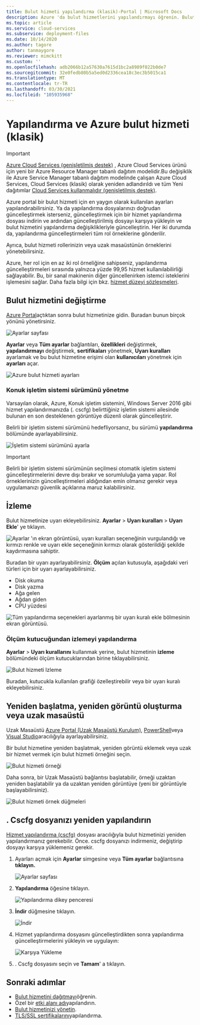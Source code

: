 ```yaml
---
title: Bulut hizmeti yapılandırma (klasik)-Portal | Microsoft Docs
description: Azure 'da bulut hizmetlerini yapılandırmayı öğrenin. Bulut hizmeti yapılandırmasını güncelleştirmeyi ve rol örneklerine uzaktan erişimi yapılandırmayı öğrenin. Bu örnekler Azure portal kullanır.
ms.topic: article
ms.service: cloud-services
ms.subservice: deployment-files
ms.date: 10/14/2020
ms.author: tagore
author: tanmaygore
ms.reviewer: mimckitt
ms.custom: ''
ms.openlocfilehash: adb2066b12a57630a7615d1bc2a8989f022b0de7
ms.sourcegitcommit: 32e0fedb80b5a5ed0d2336cea18c3ec3b5015ca1
ms.translationtype: MT
ms.contentlocale: tr-TR
ms.lasthandoff: 03/30/2021
ms.locfileid: "105935968"
---
```

# <a name="how-to-configure-and-azure-cloud-service-classic"></a>Yapılandırma ve Azure bulut hizmeti (klasik)

> [!IMPORTANT]
> [Azure Cloud Services (genişletilmiş destek)](../cloud-services-extended-support/overview.md) , Azure Cloud Services ürünü için yeni bir Azure Resource Manager tabanlı dağıtım modelidir.Bu değişiklik ile Azure Service Manager tabanlı dağıtım modelinde çalışan Azure Cloud Services, Cloud Services (klasik) olarak yeniden adlandırıldı ve tüm Yeni dağıtımlar [Cloud Services kullanmalıdır (genişletilmiş destek)](../cloud-services-extended-support/overview.md).

Azure portal bir bulut hizmeti için en yaygın olarak kullanılan ayarları yapılandırabilirsiniz. Ya da yapılandırma dosyalarınızı doğrudan güncelleştirmek isterseniz, güncelleştirmek için bir hizmet yapılandırma dosyası indirin ve ardından güncelleştirilmiş dosyayı karşıya yükleyin ve bulut hizmetini yapılandırma değişiklikleriyle güncelleştirin. Her iki durumda da, yapılandırma güncelleştirmeleri tüm rol örneklerine gönderilir.

Ayrıca, bulut hizmeti rollerinizin veya uzak masaüstünün örneklerini yönetebilirsiniz.

Azure, her rol için en az iki rol örneliğine sahipseniz, yapılandırma güncelleştirmeleri sırasında yalnızca yüzde 99,95 hizmet kullanılabilirliği sağlayabilir. Bu, bir sanal makinenin diğer güncellenirken istemci isteklerini işlemesini sağlar. Daha fazla bilgi için bkz. [hizmet düzeyi sözleşmeleri](https://azure.microsoft.com/support/legal/sla/).

## <a name="change-a-cloud-service"></a>Bulut hizmetini değiştirme

[Azure Portal](https://portal.azure.com/)açtıktan sonra bulut hizmetinize gidin. Buradan bunun birçok yönünü yönetirsiniz.

![Ayarlar sayfası](./media/cloud-services-how-to-configure-portal/cloud-service.png)

**Ayarlar** veya **Tüm ayarlar** bağlantıları, **özellikleri** değiştirmek, **yapılandırmayı** değiştirmek, **sertifikaları** yönetmek, **Uyarı kuralları** ayarlamak ve bu bulut hizmetine erişimi olan **kullanıcıları** yönetmek için **ayarları** açar.

![Azure bulut hizmeti ayarları](./media/cloud-services-how-to-configure-portal/cs-settings-blade.png)

### <a name="manage-guest-os-version"></a>Konuk işletim sistemi sürümünü yönetme

Varsayılan olarak, Azure, Konuk işletim sistemini, Windows Server 2016 gibi hizmet yapılandırmanızda (. cscfg) belirttiğiniz işletim sistemi ailesinde bulunan en son desteklenen görüntüye düzenli olarak güncelleştirir.

Belirli bir işletim sistemi sürümünü hedefliyorsanız, bu sürümü **yapılandırma** bölümünde ayarlayabilirsiniz.

![İşletim sistemi sürümünü ayarla](./media/cloud-services-how-to-configure-portal/cs-settings-config-guestosversion.png)

>[!IMPORTANT]
> Belirli bir işletim sistemi sürümünün seçilmesi otomatik işletim sistemi güncelleştirmelerini devre dışı bırakır ve sorumluluğa yama yapar. Rol örneklerinizin güncelleştirmeleri aldığından emin olmanız gerekir veya uygulamanızı güvenlik açıklarına maruz kalabilirsiniz.

## <a name="monitoring"></a>İzleme

Bulut hizmetinize uyarı ekleyebilirsiniz. **Ayarlar**  >  **Uyarı kuralları**  >  **Uyarı Ekle**' ye tıklayın.

![Ayarlar 'ın ekran görüntüsü, uyarı kuralları seçeneğinin vurgulandığı ve kırmızı renkle ve uyarı ekle seçeneğinin kırmızı olarak gösterildiği şekilde kaydırmasına sahiptir.](./media/cloud-services-how-to-configure-portal/cs-alerts.png)

Buradan bir uyarı ayarlayabilirsiniz. **Ölçüm** açılan kutusuyla, aşağıdaki veri türleri için bir uyarı ayarlayabilirsiniz.

* Disk okuma
* Disk yazma
* Ağa gelen
* Ağdan giden
* CPU yüzdesi

![Tüm yapılandırma seçenekleri ayarlanmış bir uyarı kuralı ekle bölmesinin ekran görüntüsü.](./media/cloud-services-how-to-configure-portal/cs-alert-item.png)

### <a name="configure-monitoring-from-a-metric-tile"></a>Ölçüm kutucuğundan izlemeyi yapılandırma

**Ayarlar**  >  **Uyarı kurallarını** kullanmak yerine, bulut hizmetinin **izleme** bölümündeki ölçüm kutucuklarından birine tıklayabilirsiniz.

![Bulut hizmeti Izleme](./media/cloud-services-how-to-configure-portal/cs-monitoring.png)

Buradan, kutucukla kullanılan grafiği özelleştirebilir veya bir uyarı kuralı ekleyebilirsiniz.

## <a name="reboot-reimage-or-remote-desktop"></a>Yeniden başlatma, yeniden görüntü oluşturma veya uzak masaüstü

Uzak Masaüstü [Azure Portal (Uzak Masaüstü Kurulum)](cloud-services-role-enable-remote-desktop-new-portal.md), [PowerShell](cloud-services-role-enable-remote-desktop-powershell.md)veya [Visual Studio](cloud-services-role-enable-remote-desktop-visual-studio.md)aracılığıyla ayarlayabilirsiniz.

Bir bulut hizmetine yeniden başlatmak, yeniden görüntü eklemek veya uzak bir hizmet vermek için bulut hizmeti örneğini seçin.

![Bulut hizmeti örneği](./media/cloud-services-how-to-configure-portal/cs-instance.png)

Daha sonra, bir Uzak Masaüstü bağlantısı başlatabilir, örneği uzaktan yeniden başlatabilir ya da uzaktan yeniden görüntüye (yeni bir görüntüyle başlayabilirsiniz).

![Bulut hizmeti örnek düğmeleri](./media/cloud-services-how-to-configure-portal/cs-instance-buttons.png)

## <a name="reconfigure-your-cscfg"></a>. Cscfg dosyanızı yeniden yapılandırın

[Hizmet yapılandırma (cscfg)](cloud-services-model-and-package.md#cscfg) dosyası aracılığıyla bulut hizmetinizi yeniden yapılandırmanız gerekebilir. Önce. cscfg dosyanızı indirmeniz, değiştirip dosyayı karşıya yüklemeniz gerekir.

1. Ayarları açmak için **Ayarlar** simgesine veya **Tüm ayarlar** bağlantısına **tıklayın.**

    ![Ayarlar sayfası](./media/cloud-services-how-to-configure-portal/cloud-service.png)
2. **Yapılandırma** öğesine tıklayın.

    ![Yapılandırma dikey penceresi](./media/cloud-services-how-to-configure-portal/cs-settings-config.png)
3. **İndir** düğmesine tıklayın.

    ![İndir](./media/cloud-services-how-to-configure-portal/cs-settings-config-panel-download.png)
4. Hizmet yapılandırma dosyasını güncelleştirdikten sonra yapılandırma güncelleştirmelerini yükleyin ve uygulayın:

    ![Karşıya Yükleme](./media/cloud-services-how-to-configure-portal/cs-settings-config-panel-upload.png)
5. . Cscfg dosyasını seçin ve **Tamam**' a tıklayın.

## <a name="next-steps"></a>Sonraki adımlar

* [Bulut hizmetini dağıtmayı](cloud-services-how-to-create-deploy-portal.md)öğrenin.
* Özel bir [etki alanı adı](cloud-services-custom-domain-name-portal.md)yapılandırın.
* [Bulut hizmetinizi yönetin](cloud-services-how-to-manage-portal.md).
* [TLS/SSL sertifikalarını](cloud-services-configure-ssl-certificate-portal.md)yapılandırma.



